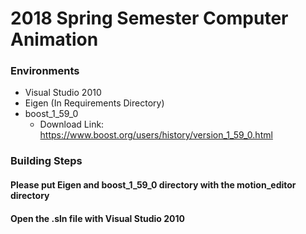 # 2018 Spring Semester Computer Animation
### Environments
* Visual Studio 2010
* Eigen (In Requirements Directory)
* boost_1_59_0
	* Download Link: https://www.boost.org/users/history/version_1_59_0.html
### Building Steps
#### Please put **Eigen** and **boost_1_59_0** directory with the motion_editor directory
#### Open the .sln file with **Visual Studio 2010**

